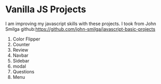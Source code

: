 # Vanilla JS Projects
I am improving my javascript skills with these projects.
I took from John Smilga github:https://github.com/john-smilga/javascript-basic-projects

1. Color Flipper
2. Counter
3. Review
4. Navbar
5. Sidebar
6. modal
7. Questions
8. Menu